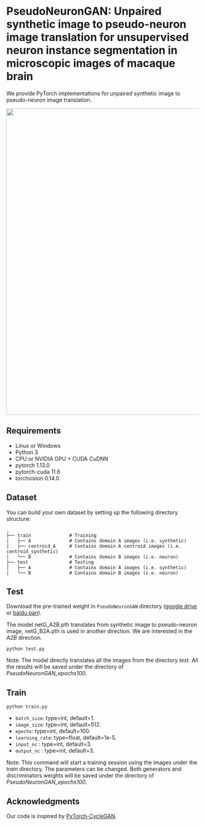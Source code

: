 # PseudoNeuronGAN: Unpaired synthetic image to pseudo-neuron image translation for unsupervised neuron instance segmentation in microscopic images of macaque brain

We provide PyTorch implementations for unpaired synthetic image to pseudo-neuron image translation.

<img src="https://github.com/zhenzhen89/PseudoNeuronGAN/images/results.png" width="800"/>


## Requirements
- Linux or Windows
- Python 3
- CPU or NVIDIA GPU + CUDA CuDNN
- pytorch 1.13.0
- pytorch-cuda 11.6
- torchvision 0.14.0


## Dataset

You can build your own dataset by setting up the following directory structure:

    .
    ├── train              # Training
    |   ├── A              # Contains domain A images (i.e. synthetic)
    |   ├── centroid_A     # Contains domain A centroid images (i.e. centroid_synthetic)
    |   └── B              # Contains domain B images (i.e. neuron)
    ├── test               # Testing
    |   ├── A              # Contains domain A images (i.e. synthetic)
    |   └── B              # Contains domain B images (i.e. neuron)


## Test

Download the pre-trained weight in ```PseudoNeuronGAN``` directory ([google drive](https://drive.google.com/drive/...) or [baidu pan](https://pan.baidu.com/s/1VaocTBdpDhHUEEtN1XSrhg?pwd=mrjq)).

The model netG_A2B.pth translates from synthetic image to pseudo-neuron image, netG_B2A.pth is used in another direction. We are interested in the *A2B* direction.

```
python test.py 
``` 

Note: 
The model directly translates all the images from the directory *test*. All the results will be saved under the directory of *PseudoNeuronGAN_epochs100*. 



## Train

```
python train.py 
``` 

* `batch_size`: type=int, default=1.
* `image_size`: type=int, default=512.
* `epochs`: type=int, default=100.
* `learning_rate`: type=float, default=1e-5.
* `input_nc` : type=int, default=3.
* `output_nc` : type=int, default=3.


Note: 
This command will start a training session using the images under the *train* directory. The parameters can be changed. Both generators and discriminators weights will be saved under the directory of *PseudoNeuronGAN_epochs100*. 


## Acknowledgments
Our code is inspired by [PyTorch-CycleGAN](https://github.com/aitorzip/PyTorch-CycleGAN).
